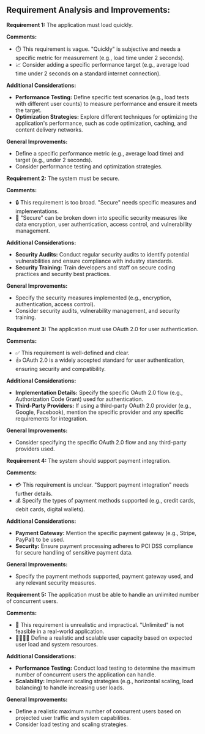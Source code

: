 ## Requirement Analysis and Improvements:

**Requirement 1:** The application must load quickly.

**Comments:**

* ⏱️ This requirement is vague. "Quickly" is subjective and needs a specific metric for measurement (e.g., load time under 2 seconds).
* 📈  Consider adding a specific performance target (e.g., average load time under 2 seconds on a standard internet connection).

**Additional Considerations:**

* **Performance Testing:**  Define specific test scenarios (e.g., load tests with different user counts) to measure performance and ensure it meets the target.
* **Optimization Strategies:** Explore different techniques for optimizing the application's performance, such as code optimization, caching, and content delivery networks.

**General Improvements:**

* Define a specific performance metric (e.g., average load time) and target (e.g., under 2 seconds).
* Consider performance testing and optimization strategies.

**Requirement 2:** The system must be secure.

**Comments:**

* 🔒 This requirement is too broad.  "Secure" needs specific measures and implementations.
* 🔐  "Secure" can be broken down into specific security measures like data encryption, user authentication, access control, and vulnerability management.

**Additional Considerations:**

* **Security Audits:** Conduct regular security audits to identify potential vulnerabilities and ensure compliance with industry standards.
* **Security Training:** Train developers and staff on secure coding practices and security best practices.

**General Improvements:**

*  Specify the security measures implemented (e.g., encryption, authentication, access control).
*  Consider security audits, vulnerability management, and security training.

**Requirement 3:** The application must use OAuth 2.0 for user authentication.

**Comments:**

* ✅ This requirement is well-defined and clear. 
* 👍 OAuth 2.0 is a widely accepted standard for user authentication, ensuring security and compatibility.

**Additional Considerations:**

* **Implementation Details:** Specify the specific OAuth 2.0 flow (e.g., Authorization Code Grant) used for authentication.
* **Third-Party Providers:**  If using a third-party OAuth 2.0 provider (e.g., Google, Facebook), mention the specific provider and any specific requirements for integration.

**General Improvements:**

*  Consider specifying the specific OAuth 2.0 flow and any third-party providers used.

**Requirement 4:** The system should support payment integration.

**Comments:**

* 💳 This requirement is unclear. "Support payment integration" needs further details.
* 💰  Specify the types of payment methods supported (e.g., credit cards, debit cards, digital wallets).

**Additional Considerations:**

* **Payment Gateway:**  Mention the specific payment gateway (e.g., Stripe, PayPal) to be used.
* **Security:**  Ensure payment processing adheres to PCI DSS compliance for secure handling of sensitive payment data.

**General Improvements:**

* Specify the payment methods supported, payment gateway used, and any relevant security measures.

**Requirement 5:** The application must be able to handle an unlimited number of concurrent users.

**Comments:**

* 🤯 This requirement is unrealistic and impractical. "Unlimited" is not feasible in a real-world application. 
* 👨‍👩‍👧‍👦 Define a realistic and scalable user capacity based on expected user load and system resources.

**Additional Considerations:**

* **Performance Testing:**  Conduct load testing to determine the maximum number of concurrent users the application can handle.
* **Scalability:**  Implement scaling strategies (e.g., horizontal scaling, load balancing) to handle increasing user loads.

**General Improvements:**

* Define a realistic maximum number of concurrent users based on projected user traffic and system capabilities.
*  Consider load testing and scaling strategies. 
